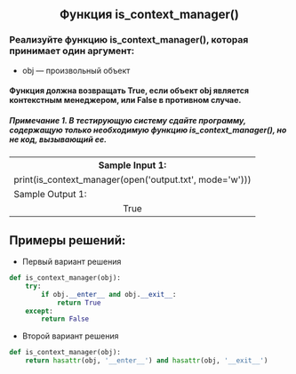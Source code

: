 <h2 style="text-align:center">Функция is_context_manager()</h2>

### Реализуйте функцию is_context_manager(), которая принимает один аргумент:
* obj — произвольный объект
#### Функция должна возвращать True, если объект obj является контекстным менеджером, или False в противном случае. 
##### Примечание 1. В тестирующую систему сдайте программу, содержащую только необходимую функцию is_context_manager(), но не код, вызывающий ее.

<table align="center">
  <tbody>
    <tr>
      <th>Sample Input 1: </th>
    </tr>
    <tr>
      <td align="center">print(is_context_manager(open('output.txt', mode='w')))<br></td>
    </tr>
    <tr>
      <td>Sample Output 1:</td>
      </tr>
    <tr>
      <td align="center">
                        True<br>
      </td>
    </tr>
  </tbody>
</table>



## Примеры решений:
* Первый вариант решения
```python
def is_context_manager(obj):
    try:
        if obj.__enter__ and obj.__exit__:
            return True
    except:
        return False
```
* Второй вариант решения

```python
def is_context_manager(obj):
    return hasattr(obj, '__enter__') and hasattr(obj, '__exit__')
```


